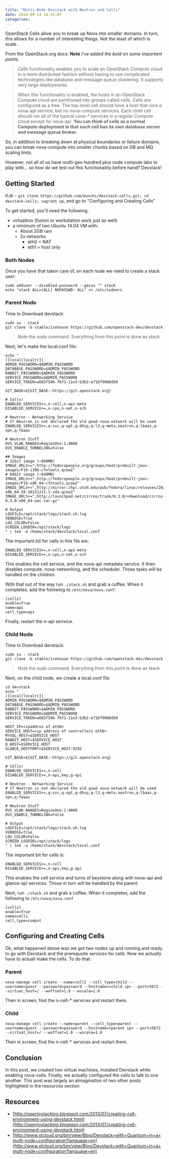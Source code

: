 ```yaml
---
title: "Multi-Node Devstack with Neutron and Cells"
date: 2014-08-14 16:25:07
categories: 
---
```


OpenStack Cells allow you to break up Nova into smaller domains. In turn, this allows for a number of interesting things. Not the least of which is scale.

From the OpenStack.org docs: **Note** *I've added the bold on some important points.*

>Cells functionality enables you to scale an OpenStack Compute cloud in a more distributed fashion without having to use complicated technologies like database and message queue clustering. It supports very large deployments.

>When this functionality is enabled, the hosts in an OpenStack Compute cloud are partitioned into groups called cells. Cells are configured as a tree. The top-level cell should have a host that runs a nova-api service, but no nova-compute services. Each child cell should run all of the typical nova-* services in a regular Compute cloud except for nova-api. **You can think of cells as a normal Compute deployment in that each cell has its own database server and message queue broker.**

So, in addition to breaking down at physical boundaries or failure domains, you can break nova-compute into smaller chunks based on DB and MQ scaling limts. 

However, not all of us have multi-geo hundred plus node compute labs to play with... so how do we test out this functionaility before hand? Devstack!

## Getting Started

tl;dr - ```git clone https://github.com/bunchc/devstack-cells.git; cd devstack-cells; vagrant up```, and go to "Configuring and Creating Cells"

To get started, you'll need the following:

- virtualbox (fusion or workstation work just as well)
- a minimum of two Ubuntu 14.04 VM with:
    + About 2GB ram
    + 2x networks
        * eth0 = NAT
        * eth1 = host only

### Both Nodes

Once you have that taken care of, on each node we need to create a stack user:
```
sudo adduser --disabled-password --gecos "" stack
echo "stack ALL=(ALL) NOPASSWD: ALL" >> /etc/sudoers
```

### Parent Node

Time to Download devstack:
```
sudo su - stack
git clone -b stable/icehouse https://github.com/openstack-dev/devstack 
```

> Note the sudo command. Everything from this point is done as stack

Next, let's make the local.conf file:
```
echo "
[[local|localrc]]
ADMIN_PASSWORD=$ADMIN_PASSWORD
DATABASE_PASSWORD=$ADMIN_PASSWORD
RABBIT_PASSWORD=$ADMIN_PASSWORD
SERVICE_PASSWORD=$ADMIN_PASSWORD
SERVICE_TOKEN=a682f596-76f3-11e3-b3b2-e716f9080d50

GIT_BASE=${GIT_BASE:-https://git.openstack.org}

# Cells!
ENABLED_SERVICES+=,n-cell,n-api-meta
DISABLED_SERVICE+=,n-cpu,n-net,n-sch

# Neutron - Networking Service
# If Neutron is not declared the old good nova-network will be used
ENABLED_SERVICES+=,q-svc,q-agt,q-dhcp,q-l3,q-meta,neutron,q-lbaas,q-vpn,q-fwaas

# Neutron Stuff
OVS_VLAN_RANGES=RegionOne:1:4000
OVS_ENABLE_TUNNELING=False

## Images
# 32bit image (~660MB)
IMAGE_URLS+=",http://fedorapeople.org/groups/heat/prebuilt-jeos-images/F19-i386-cfntools.qcow2"
# 64bit image (~640MB)
IMAGE_URLS+=",http://fedorapeople.org/groups/heat/prebuilt-jeos-images/F19-x86_64-cfntools.qcow2"
IMAGE_URLS+=",http://mirror.chpc.utah.edu/pub/fedora/linux/releases/20/Images/x86_64/Fedora-x86_64-20-20131211.1-sda.qcow2"
IMAGE_URLS+=",http://launchpad.net/cirros/trunk/0.3.0/+download/cirros-0.3.0-x86_64-uec.tar.gz"

# Output
LOGFILE=/opt/stack/logs/stack.sh.log
VERBOSE=True
LOG_COLOR=False
SCREEN_LOGDIR=/opt/stack/logs
" | tee -a /home/stack/devstack/local.conf
```

The important bit for cells in this file are:
```
ENABLED_SERVICES+=,n-cell,n-api-meta
DISABLED_SERVICE+=,n-cpu,n-net,n-sch
```

This enables the cell service, and the nova-api metadata service. It then disables compute, nova-networking, and the scheduler. Those tasks will be handled on the children.

With that out of the way run ```./stack.sh``` and grab a coffee. When it completes, add the following to ```/etc/nova/nova.conf```:

```
[cells]
enable=True
name=api
cell_type=api
```

Finally, restart the n-api serivice.

### Child Node

Time to Download devstack:
```
sudo su - stack
git clone -b stable/icehouse https://github.com/openstack-dev/devstack 
```

> Note the sudo command. Everything from this point is done as stack

Next, on the child node, we create a local.conf file
```
cd devstack
echo "
[[local|localrc]]
ADMIN_PASSWORD=$ADMIN_PASSWORD
DATABASE_PASSWORD=$ADMIN_PASSWORD
RABBIT_PASSWORD=$ADMIN_PASSWORD
SERVICE_PASSWORD=$ADMIN_PASSWORD
SERVICE_TOKEN=a682f596-76f3-11e3-b3b2-e716f9080d50

HOST_IP=<ipaddres of eth0>
SERVICE_HOST=<ip address of controllers eth0>
MYSQL_HOST=$SERVICE_HOST
RABBIT_HOST=$SERVICE_HOST
Q_HOST=$SERVICE_HOST
GLANCE_HOSTPORT=$SERVICE_HOST:9292

GIT_BASE=${GIT_BASE:-https://git.openstack.org}

# Cells!
ENABLED_SERVICES+=,n-cell
DISABLED_SERVICE+=,n-api,key,g-api

# Neutron - Networking Service
# If Neutron is not declared the old good nova-network will be used
ENABLED_SERVICES+=,q-svc,q-agt,q-dhcp,q-l3,q-meta,neutron,q-lbaas,q-vpn,q-fwaas

# Neutron Stuff
OVS_VLAN_RANGES=RegionOne:1:4000
OVS_ENABLE_TUNNELING=False

# Output
LOGFILE=/opt/stack/logs/stack.sh.log
VERBOSE=True
LOG_COLOR=False
SCREEN_LOGDIR=/opt/stack/logs
" | tee -a /home/stack/devstack/local.conf
```

The important bit for cells is:
```
ENABLED_SERVICES+=,n-cell
DISABLED_SERVICE+=,n-api,key,g-api
```

This enables the cell service and turns of keystone along with nova-api and glance-api services. Those in turn will be handled by the parent.

Next, run ```./stack.sh``` and grab a coffee. When it completes, add the following to ```/etc/nova/nova.conf```

```
[cells]
enable=True
name=cell1
cell_type=comput
```

## Configuring and Creating Cells

Ok, what happened above was we got two nodes up and running and ready to go with Devstack and the prerequsite services for cells. Now we actually have to actuall make the cells. To do that:

### Parent

```
nova-manage cell create --name=cell1 --cell_type=child --username=guest --password=password --hostname=<child ip> --port=5672 --virtual_host=/ --woffset=1.0 --wscale=1.0
```

Then in screen, find the n-cell-* services and restart them.

### Child

```
nova-manage cell create --name=parent --cell_type=parent --username=guest --password=password --hostname=<parent ip> --port=5672 --virtual_host=/ --woffset=1.0 --wscale=1.0
```

Then in screen, find the n-cell-* services and restart them.

## Conclusion

In this post, we created two virtual machines, installed Devstack while enabling nova-cells. Finally, we actually configured the cells to talk to one another. This post was largely an almagmation of two other posts highlighted in the resources section

## Resources
- [http://openlystacking.blogspot.com/2013/07/creating-cell-environment-using-devstack.html](http://openlystacking.blogspot.com/2013/07/creating-cell-environment-using-devstack.html)
- [http://www.xlcloud.org/bin/view/Blog/Devstack+with+Quantum+in+a+multi-node+configuration?language=en](http://www.xlcloud.org/bin/view/Blog/Devstack+with+Quantum+in+a+multi-node+configuration?language=en)